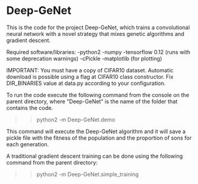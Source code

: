 # Deep-GeNet

This is the code for the project Deep-GeNet, which trains a convolutional neural network with a novel strategy that mixes genetic algorithms and gradient descent.

Required software/libraries:
-python2
-numpy
-tensorflow 0.12 (runs with some deprecation warnings)
-cPickle
-matplotlib (for plotting)

IMPORTANT: You must have a copy of CIFAR10 dataset. Automatic download is possible using a flag at CIFAR10 class constructor. Fix DIR_BINARIES value at data.py according to your configuration.

To run the code execute the following command from the console on the parent directory, where "Deep-GeNet" is the name of the folder that contains the code.
>> python2 -m Deep-GeNet.demo

This command will execute the Deep-GeNet algorithm and it will save a pickle file with the fitness of the population and the proportion of sons for each generation.

A traditional gradient descent training can be done using the following command from the parent directory:
>> python2 -m Deep-GeNet.simple_training
